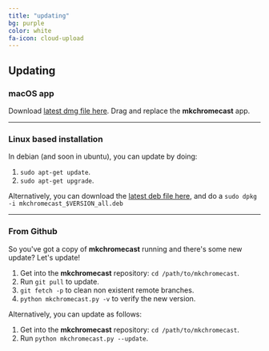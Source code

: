 ```yaml
---
title: "updating"
bg: purple
color: white
fa-icon: cloud-upload
---
```


## Updating

### macOS app

Download [latest dmg file
here](https://github.com/muammar/mkchromecast/releases/latest). Drag and replace the
**mkchromecast** app.

-------------------------

### Linux based installation

In debian (and soon in ubuntu), you can update by doing:

1. `sudo apt-get update`.
2. `sudo apt-get upgrade`.

Alternatively, you can download the [latest deb file
here](https://github.com/muammar/mkchromecast/releases/latest), and do a `sudo dpkg -i
mkchromecast_$VERSION_all.deb`

------------------------------------

### From Github

So you've got a copy of **mkchromecast** running and there's some new update?
Let's update!

1. Get into the **mkchromecast** repository: `cd /path/to/mkchromecast`.
2. Run `git pull` to update.
2. `git fetch -p` to clean non existent remote branches.
3. `python mkchromecast.py -v` to verify the new version.

Alternatively, you can update as follows:

1. Get into the **mkchromecast** repository: `cd /path/to/mkchromecast`.
2. Run ` python mkchromecast.py --update `.
